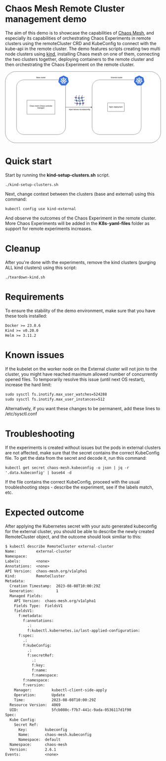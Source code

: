 # Chaos Mesh Remote Cluster management demo
The aim of this demo is to showcase the capabilities of [Chaos Mesh](https://chaos-mesh.org/), and especially its capabilities of orchestrating Chaos Experiments in remote clusters using the remoteCluster CRD and KubeConfig to connect with the kube-api in the remote cluster.
The demo features scripts creating two multi node clusters using [kind](https://kind.sigs.k8s.io/), installing Chaos mesh on one of them, connecting the two clusters together, deploying containers to the remote cluster and then orchestrating the Chaos Experiment on the remote cluster.

![Architecture diagram](images/chaos-mesh-multi-cluster.png)

# Quick start
Start by running the __kind-setup-clusters.sh__ script. 
```
./kind-setup-clusters.sh
```
Next, change context between the clusters (base and external) using this command:
```
kubectl config use kind-external
```
And observe the outcomes of the Chaos Experiment in the remote cluster. More Chaos Experiments will be added in the __K8s-yaml-files__ folder as support for remote experiments increases.

# Cleanup
After you're done with the experiments, remove the kind clusters (purging ALL kind clusters) using this script:
```
./teardown-kind.sh
```

# Requirements
To ensure the stability of the demo environment, make sure that you have these tools installed:
```
Docker >= 23.0.6
Kind >= v0.20.0
Helm >= 3.11.2
```

# Known issues
If the kubelet on the worker node on the External cluster will not join to the cluster, you might have reached maximum allowed number of concurrently opened files. To temporarily resolve this issue (until next OS restart), increase the hard limit:
```
sudo sysctl fs.inotify.max_user_watches=524288
sudo sysctl fs.inotify.max_user_instances=512
```
Alternatively, if you want these changes to be permanent, add these lines to /etc/sysctl.conf

# Troubleshooting
If the experiments is created without issues but the pods in external clusters are not affected, make sure that the secret contains the correct KubeConfig file. To get the data from the secret and decode it, run this command:
```
kubectl get secret chaos-mesh.kubeconfig -o json | jq -r '.data.kubeconfig' | base64 -d
```
If the file contains the correct KubeConfig, proceed with the usual troubleshooting steps - describe the experiment, see if the labels match, etc. 

# Expected outcome
After applying the Kubernetes secret with your auto generated kubeconfig for the external cluster, you should be able to describe the newly created RemoteCluster object, and the outcome should look similiar to this:

```
$ kubectl describe RemoteCluster external-cluster
Name:         external-cluster
Namespace:    
Labels:       <none>
Annotations:  <none>
API Version:  chaos-mesh.org/v1alpha1
Kind:         RemoteCluster
Metadata:
  Creation Timestamp:  2023-08-08T10:00:29Z
  Generation:          1
  Managed Fields:
    API Version:  chaos-mesh.org/v1alpha1
    Fields Type:  FieldsV1
    fieldsV1:
      f:metadata:
        f:annotations:
          .:
          f:kubectl.kubernetes.io/last-applied-configuration:
      f:spec:
        .:
        f:kubeConfig:
          .:
          f:secretRef:
            .:
            f:key:
            f:name:
            f:namespace:
        f:namespace:
        f:version:
    Manager:         kubectl-client-side-apply
    Operation:       Update
    Time:            2023-08-08T10:00:29Z
  Resource Version:  4069
  UID:               5fcb080c-f7b7-441c-9ada-0536117d1f90
Spec:
  Kube Config:
    Secret Ref:
      Key:        kubeconfig
      Name:       chaos-mesh.kubeconfig
      Namespace:  default
  Namespace:      chaos-mesh
  Version:        2.6.1
Events:           <none>
```